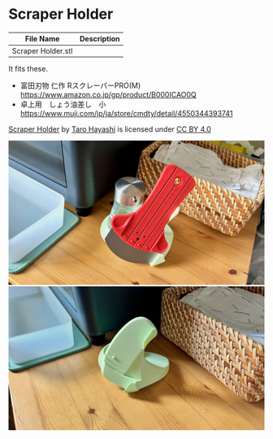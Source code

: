 # Scraper Holder

|File Name|Description|
|-|-|
|Scraper Holder.stl||

It fits these.
- 富田刃物 仁作 RスクレーパーPRO(M) https://www.amazon.co.jp/gp/product/B000ICAO0Q
- 卓上用　しょう油差し　小 https://www.muji.com/jp/ja/store/cmdty/detail/4550344393741

<p xmlns:cc="http://creativecommons.org/ns#" xmlns:dct="http://purl.org/dc/terms/"><a property="dct:title" rel="cc:attributionURL" href="https://github.com/Taro-Hayashi/Misc-3D/">Scraper Holder</a> by <a rel="cc:attributionURL dct:creator" property="cc:attributionName" href="https://x.com/w_vwbw">Taro Hayashi</a> is licensed under <a href="https://creativecommons.org/licenses/by/4.0/?ref=chooser-v1" target="_blank" rel="license noopener noreferrer" style="display:inline-block;">CC BY 4.0<img style="height:22px!important;margin-left:3px;vertical-align:text-bottom;" src="https://mirrors.creativecommons.org/presskit/icons/cc.svg?ref=chooser-v1" alt=""><img style="height:22px!important;margin-left:3px;vertical-align:text-bottom;" src="https://mirrors.creativecommons.org/presskit/icons/by.svg?ref=chooser-v1" alt=""></a></p>

![](../img/ScraperHolder.jpg)
![](../img/ScraperHolderSub1.jpg)

